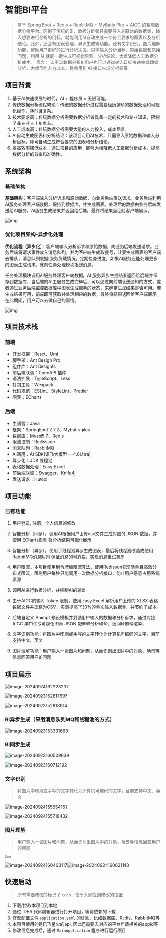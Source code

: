 # 智能BI平台

> 基于 Spring Boot + Redis + RabbitMQ + MyBatis Plus + AIGC 的智能数据分析平台。区别于传统的BI，数据分析者只需要导入最原始的数据集，输入想要进行分析的目标，就能利用AI自动生成一个符合要求的图表以及分析结论。此外，还会有图表管理、异步生成等功能。还有文字识别，图片理解功能，帮助用户更好的进行分析决策。只需输入分析目标、原始数据和原始问题，利用 AI 就能一键生成可视化图表、分析结论，大幅降低人工数据分析成本。
> 优势： 让不会数据分析的用户也可以通过输入目标快速完成数据分析，大幅节约人力成本，将会用到 AI 接口生成分析结果。

## 项目背景 

1. 基于AI快速发展的时代，AI + 程序员 = 无限可能。
2. 传统数据分析流程繁琐：传统的数据分析过程需要经历繁琐的数据处理和可视化操作，耗时且复杂。
3. 技术要求高：传统数据分析需要数据分析者具备一定的技术和专业知识，限制了非专业人士的参与。
4. 人工成本高：传统数据分析需要大量的人力投入，成本昂贵。
5. AI自动生成图表和分析结论：该项目利用AI技术，只需导入原始数据和输入分析目标，即可自动生成符合要求的图表和分析结论。
6. 提高效率降低成本：通过项目的应用，能够大幅降低人工数据分析成本，提高数据分析的效率和准确性。

## 系统架构

### 基础架构

**基础架构**：客户端输入分析诉求和原始数据，向业务后端发送请求。业务后端利用AI服务处理客户端数据，保持到数据库，并生成图表。处理后的数据由业务后端发送给AI服务，AI服务生成结果并返回给后端，最终将结果返回给客户端展示。

![img](./images/248857523-deff2de3-c370-4a9a-9628-723ace5ab4b3.png)

### 优化项目架构-异步化处理

**优化流程（异步化）**：客户端输入分析诉求和原始数据，向业务后端发送请求。业务后端将请求事件放入消息队列，并为客户端生成取餐号，让要生成图表的客户端去排队，消息队列根据I服务负载情况，定期检查进度，如果AI服务还能处理更多的图表生成请求，就向任务处理模块发送消息。

任务处理模块调用AI服务处理客户端数据，AI 服务异步生成结果返回给后端并保存到数据库，当后端的AI工服务生成完毕后，可以通过向前端发送通知的方式，或者通过业务后端监控数据库中图表生成服务的状态，来确定生成结果是否可用。若生成结果可用，前端即可获取并处理相应的数据，最终将结果返回给客户端展示。在此期间，用户可以去做自己的事情。

![img](./images/248858431-6dbf41e0-adfe-40cf-94da-f3db6c73b69d.png)



## 项目技术栈 

### 前端

- 开发框架：React、Umi
- 脚手架：Ant Design Pro
- 组件库：Ant Designts
- 前后端联调：OpenAPI 插件
- 语法扩展：TypeScript、Less
- 打包工具：Webpack
- 代码规范：ESLint、StyleLint、Prettier
- 图表：ECharts

### 后端

- 主语言：Java
- 框架：SpringBoot 2.7.2、Mybatis-plus
- 数据库：Mysql5.7、Redis
- 限流控制：Redissson
- 消息队列：RabbitMQ
- AI调用：AI SDK(讯飞大模型---4.0Ultra)
- 异步化：JDK 线程池
- 表格数据处理：Easy Excel
- 前后端联调：Swagger，Knife4j
- 发送请求：Hutool

## 项目功能

### 已有功能

1. 用户登录, 注册，个人信息的修改

2. 智能分析（同步）。调用AI根据用户上传csv文件生成对应的 JSON 数据，并使用 ECharts图表 将分析结果可视化展示

3. 智能分析（异步）。使用了线程池异步生成图表，最后将线程池改造成使用 RabbitMQ消息队列 保证消息的可靠性，实现消息重试机制

4. 用户限流。本项目使用到令牌桶限流算法，使用Redisson实现简单且高效分布式限流，限制用户每秒只能调用一次数据分析接口，防止用户恶意占用系统资源

5. 调用AI进行数据分析，并控制AI的输出

6. 由于AIGC的输入 Token 限制，使用 Easy Excel 解析用户上传的 XLSX 表格数据文件并压缩为CSV，实测提高了20%的单次输入数据量、并节约了成本。

7. 后端自定义 Prompt 预设模板并封装用户输入的数据和分析诉求，通过对接 AIGC 接口生成可视化图表 JSON 配置和分析结论，返回给前端渲染。

8. 文字识别功能：将图片中印刷或手写的文字转化为计算机可编码的文字，目前支持中文、英文

9. 图片理解功能：用户输入一张图片和问题，从而识别出图片中的对象、场景等信息回答用户的问题

   

## 项目展示



![image-20240924162323237](./images/image-20240924162323237.png)

![image-20240923152817697](./images/image-20240923152817697.png)

![image-20240923152918914](./images/image-20240923152918914.png)

### BI异步生成（采用消息队列MQ和线程池的方式）

![image-20240923153331668](./images/image-20240923153331668.png)

### BI同步生成

![image-20240923160509639](./images/image-20240923160509639.png)

![image-20240923160712192](./images/image-20240923160712192.png)

### 文字识别

> 将图片中印刷或手写的文字转化为计算机可编码的文字，目前支持中文、英文

![image-20240924155654161](./images/image-20240924155654161.png)

![image-20240924155718432](./images/image-20240924155718432.png)

### 图片理解

> 用户输入一张图片和问题，从而识别出图片中的对象、场景等信息回答用户的问题



<img src="./images/pig.png" alt="pig" style="zoom:50%;" />

![image-20240924160403117](./images/image-20240924160403117.png)![image-20240924160631140](./images/image-20240924160631140.png)

## 快速启动

> 所有需要修改的标记了 `todo`，便于大家找到修改的位置

1. 下载/拉取本项目到本地
2. 通过 IDEA 代码编辑器进行打开项目，等待依赖的下载
3. 修改配置文件 `application.yaml` 的信息，比如数据库、Redis、RabbitMQ等
4. 本项目使用的是讯飞星火的api, 因此还需要去对应的平台申请相关的appid等
5. 修改信息完成后，通过 `MainApplication` 程序进行运行项目
